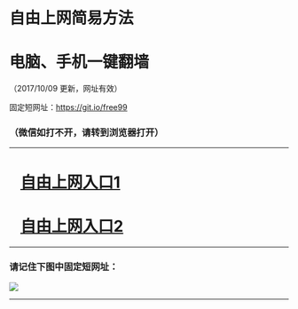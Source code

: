 ﻿# 自由上网简易方法

# 电脑、手机一键翻墙

（2017/10/09 更新，网址有效）

固定短网址：https://git.io/free99

### （微信如打不开，请转到浏览器打开）


***





# &nbsp;&nbsp; <a href="http://ft2683818398.fwq-tz-1001.info/fwqtz01.html?t=100900131313 " target="_blank">自由上网入口1</a>
# &nbsp;&nbsp; <a href="http://ft3269012821.fwq-tz-1002.info/fwqtz02.html?t=10090012203 " target="_blank">自由上网入口2</a>
***

### 请记住下图中固定短网址：

<img src="https://s3-us-west-2.amazonaws.com/fwq-1001/yjfq-20170905okok.png" /> 


***

